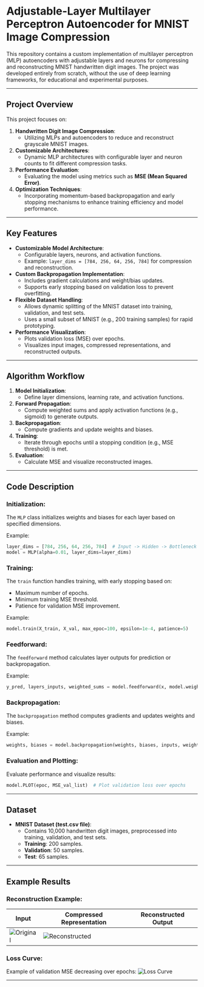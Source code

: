 # Adjustable-Layer Multilayer Perceptron Autoencoder for MNIST Image Compression

This repository contains a custom implementation of multilayer perceptron (MLP) autoencoders with adjustable layers and neurons for compressing and reconstructing MNIST handwritten digit images. The project was developed entirely from scratch, without the use of deep learning frameworks, for educational and experimental purposes.

---

## Project Overview

This project focuses on:
1. **Handwritten Digit Image Compression**:
   - Utilizing MLPs and autoencoders to reduce and reconstruct grayscale MNIST images.
2. **Customizable Architectures**:
   - Dynamic MLP architectures with configurable layer and neuron counts to fit different compression tasks.
3. **Performance Evaluation**:
   - Evaluating the model using metrics such as **MSE (Mean Squared Error)**.
4. **Optimization Techniques**:
   - Incorporating momentum-based backpropagation and early stopping mechanisms to enhance training efficiency and model performance.

---

## Key Features

- **Customizable Model Architecture**:
  - Configurable layers, neurons, and activation functions.
  - Example: `layer_dims = [784, 256, 64, 256, 784]` for compression and reconstruction.
- **Custom Backpropagation Implementation**:
  - Includes gradient calculations and weight/bias updates.
  - Supports early stopping based on validation loss to prevent overfitting.
- **Flexible Dataset Handling**:
  - Allows dynamic splitting of the MNIST dataset into training, validation, and test sets.
  - Uses a small subset of MNIST (e.g., 200 training samples) for rapid prototyping.
- **Performance Visualization**:
  - Plots validation loss (MSE) over epochs.
  - Visualizes input images, compressed representations, and reconstructed outputs.

---

## Algorithm Workflow

1. **Model Initialization**:
   - Define layer dimensions, learning rate, and activation functions.
2. **Forward Propagation**:
   - Compute weighted sums and apply activation functions (e.g., sigmoid) to generate outputs.
3. **Backpropagation**:
   - Compute gradients and update weights and biases.
4. **Training**:
   - Iterate through epochs until a stopping condition (e.g., MSE threshold) is met.
5. **Evaluation**:
   - Calculate MSE and visualize reconstructed images.

---

## Code Description

### **Initialization**:
The `MLP` class initializes weights and biases for each layer based on specified dimensions.

Example:
```python
layer_dims = [784, 256, 64, 256, 784]  # Input -> Hidden -> Bottleneck -> Hidden -> Output
model = MLP(alpha=0.01, layer_dims=layer_dims)
```

### **Training**:
The `train` function handles training, with early stopping based on:
- Maximum number of epochs.
- Minimum training MSE threshold.
- Patience for validation MSE improvement.

Example:
```python
model.train(X_train, X_val, max_epoc=100, epsilon=1e-4, patience=5)
```

### **Feedforward**:
The `feedforward` method calculates layer outputs for prediction or backpropagation.

Example:
```python
y_pred, layers_inputs, weighted_sums = model.feedforward(x, model.weights_list, model.biases_list)
```

### **Backpropagation**:
The `backpropagation` method computes gradients and updates weights and biases.

Example:
```python
weights, biases = model.backpropagation(weights, biases, inputs, weighted_sums, y_pred)
```

### **Evaluation and Plotting**:
Evaluate performance and visualize results:
```python
model.PLOT(epoc, MSE_val_list)  # Plot validation loss over epochs
```

---

## Dataset

- **MNIST Dataset (test.csv file)**:
  - Contains 10,000 handwritten digit images, preprocessed into training, validation, and test sets.
  - **Training**: 200 samples.
  - **Validation**: 50 samples.
  - **Test**: 65 samples.

---

## Example Results

### Reconstruction Example:
| Input | Compressed Representation | Reconstructed Output |
|-------|----------------------------|-----------------------|
| ![Original](mnist.png) | ![Reconstructed](pred.png) |

### Loss Curve:
Example of validation MSE decreasing over epochs:
![Loss Curve](diag.png)

---
